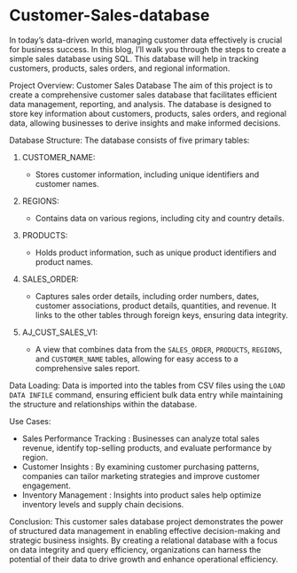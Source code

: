 # Customer-Sales-database
In today’s data-driven world, managing customer data effectively is crucial for business success. In this blog, I’ll walk you through the steps to create a simple sales database using SQL. This database will help in tracking customers, products, sales orders, and regional information.

Project Overview: Customer Sales Database
The aim of this project is to create a comprehensive customer sales database that facilitates efficient data management, reporting, and analysis.
The database is designed to store key information about customers, products, sales orders, and regional data, allowing businesses to derive insights and make informed decisions.

Database Structure:
The database consists of five primary tables:

1. CUSTOMER_NAME: 
   - Stores customer information, including unique identifiers and customer names.

2. REGIONS: 
   - Contains data on various regions, including city and country details.

3. PRODUCTS: 
   - Holds product information, such as unique product identifiers and product names.

4. SALES_ORDER: 
   - Captures sales order details, including order numbers, dates, customer associations, product details, quantities, and revenue. It links to the other tables through foreign keys, ensuring data integrity.

5. AJ_CUST_SALES_V1: 
   - A view that combines data from the `SALES_ORDER`, `PRODUCTS`, `REGIONS`, and `CUSTOMER_NAME` tables, allowing for easy access to a comprehensive sales report.

Data Loading:
Data is imported into the tables from CSV files using the `LOAD DATA INFILE` command, ensuring efficient bulk data entry while maintaining the structure and relationships within the database.

Use Cases:
- Sales Performance Tracking : Businesses can analyze total sales revenue, identify top-selling products, and evaluate performance by region.
- Customer Insights : By examining customer purchasing patterns, companies can tailor marketing strategies and improve customer engagement.
- Inventory Management : Insights into product sales help optimize inventory levels and supply chain decisions.

Conclusion:
This customer sales database project demonstrates the power of structured data management in enabling effective decision-making and strategic business insights. 
By creating a relational database with a focus on data integrity and query efficiency, organizations can harness the potential of their data to drive growth and enhance operational efficiency.
